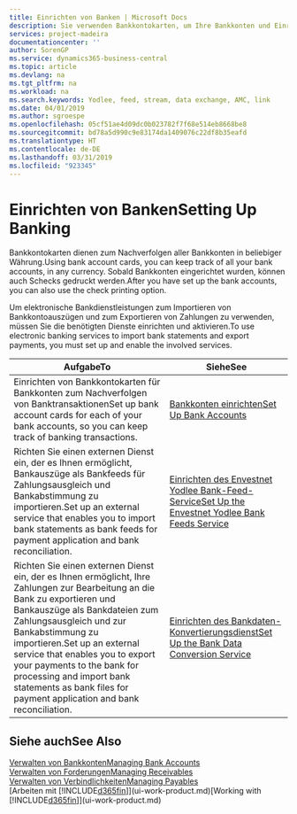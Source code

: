 ```yaml
---
title: Einrichten von Banken | Microsoft Docs
description: Sie verwenden Bankkontokarten, um Ihre Bankkonten und Einrichtungsbankfeeds, wie Yodlee, um Daten auszutauschen.
services: project-madeira
documentationcenter: ''
author: SorenGP
ms.service: dynamics365-business-central
ms.topic: article
ms.devlang: na
ms.tgt_pltfrm: na
ms.workload: na
ms.search.keywords: Yodlee, feed, stream, data exchange, AMC, link
ms.date: 04/01/2019
ms.author: sgroespe
ms.openlocfilehash: 05cf51ae4d09dc0b023782f7f68e514eb8668be8
ms.sourcegitcommit: bd78a5d990c9e83174da1409076c22df8b35eafd
ms.translationtype: HT
ms.contentlocale: de-DE
ms.lasthandoff: 03/31/2019
ms.locfileid: "923345"
---
```

# <a name="setting-up-banking"></a><span data-ttu-id="ff25b-103">Einrichten von Banken</span><span class="sxs-lookup"><span data-stu-id="ff25b-103">Setting Up Banking</span></span>
<span data-ttu-id="ff25b-104">Bankkontokarten dienen zum Nachverfolgen aller Bankkonten in beliebiger Währung.</span><span class="sxs-lookup"><span data-stu-id="ff25b-104">Using bank account cards, you can keep track of all your bank accounts, in any currency.</span></span> <span data-ttu-id="ff25b-105">Sobald Bankkonten eingerichtet wurden, können auch Schecks gedruckt werden.</span><span class="sxs-lookup"><span data-stu-id="ff25b-105">After you have set up the bank accounts, you can also use the check printing option.</span></span>

<span data-ttu-id="ff25b-106">Um elektronische Bankdienstleistungen zum Importieren von Bankkontoauszügen und zum Exportieren von Zahlungen zu verwenden, müssen Sie die benötigten Dienste einrichten und aktivieren.</span><span class="sxs-lookup"><span data-stu-id="ff25b-106">To use electronic banking services to import bank statements and  export payments, you must set up and enable the involved services.</span></span>

| <span data-ttu-id="ff25b-107">Aufgabe</span><span class="sxs-lookup"><span data-stu-id="ff25b-107">To</span></span> | <span data-ttu-id="ff25b-108">Siehe</span><span class="sxs-lookup"><span data-stu-id="ff25b-108">See</span></span> |
| --- | --- |
| <span data-ttu-id="ff25b-109">Einrichten von Bankkontokarten für Bankkonten zum Nachverfolgen von Banktransaktionen</span><span class="sxs-lookup"><span data-stu-id="ff25b-109">Set up bank account cards for each of your bank accounts, so you can keep track of banking transactions.</span></span> |[<span data-ttu-id="ff25b-110">Bankkonten einrichten</span><span class="sxs-lookup"><span data-stu-id="ff25b-110">Set Up Bank Accounts</span></span>](bank-how-setup-bank-accounts.md) |
| <span data-ttu-id="ff25b-111">Richten Sie einen externen Dienst ein, der es Ihnen ermöglicht, Bankauszüge als Bankfeeds für Zahlungsausgleich und Bankabstimmung zu importieren.</span><span class="sxs-lookup"><span data-stu-id="ff25b-111">Set up an external service that enables you to import bank statements as bank feeds for payment application and bank reconciliation.</span></span> |[<span data-ttu-id="ff25b-112">Einrichten des Envestnet Yodlee Bank-Feed-Service</span><span class="sxs-lookup"><span data-stu-id="ff25b-112">Set Up the Envestnet Yodlee Bank Feeds Service</span></span>](bank-how-setup-bank-statement-service.md) |
| <span data-ttu-id="ff25b-113">Richten Sie einen externen Dienst ein, der es Ihnen ermöglicht, Ihre Zahlungen zur Bearbeitung an die Bank zu exportieren und Bankauszüge als Bankdateien zum Zahlungsausgleich und zur Bankabstimmung zu importieren.</span><span class="sxs-lookup"><span data-stu-id="ff25b-113">Set up an external service that enables you to export your payments to the bank for processing  and import bank statements as bank files for payment application and bank reconciliation.</span></span> |[<span data-ttu-id="ff25b-114">Einrichten des Bankdaten-Konvertierungsdienst</span><span class="sxs-lookup"><span data-stu-id="ff25b-114">Set Up the Bank Data Conversion Service</span></span>](bank-how-setup-bank-data-conversion-service.md) |

## <a name="see-also"></a><span data-ttu-id="ff25b-115">Siehe auch</span><span class="sxs-lookup"><span data-stu-id="ff25b-115">See Also</span></span>
[<span data-ttu-id="ff25b-116">Verwalten von Bankkonten</span><span class="sxs-lookup"><span data-stu-id="ff25b-116">Managing Bank Accounts</span></span>](bank-manage-bank-accounts.md)  
[<span data-ttu-id="ff25b-117">Verwalten von Forderungen</span><span class="sxs-lookup"><span data-stu-id="ff25b-117">Managing Receivables</span></span>](receivables-manage-receivables.md)  
[<span data-ttu-id="ff25b-118">Verwalten von Verbindlichkeiten</span><span class="sxs-lookup"><span data-stu-id="ff25b-118">Managing Payables</span></span>](payables-manage-payables.md)  
<span data-ttu-id="ff25b-119">[Arbeiten mit [!INCLUDE[d365fin](includes/d365fin_md.md)]](ui-work-product.md)</span><span class="sxs-lookup"><span data-stu-id="ff25b-119">[Working with [!INCLUDE[d365fin](includes/d365fin_md.md)]](ui-work-product.md)</span></span>
